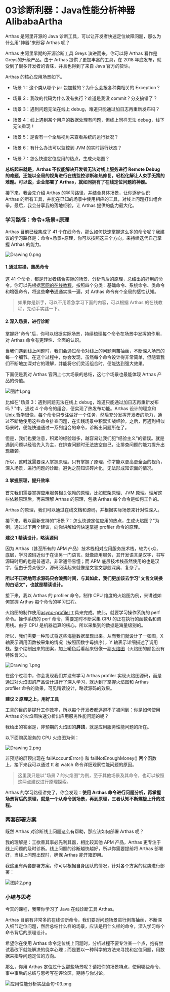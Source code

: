# 03诊断利器：Java性能分析神器AlibabaArtha

Arthas 是阿里开源的 Java 诊断工具，可以让开发者快速定位故障问题，那么为什么用"神器"来形容 Arthas 呢？

Arthas 由阿里早期的开源诊断工具 Greys 演进而来，你可以将 Arthas 看作是Greys的升级产品。由于 Arthas 提供了更加丰富的工具，在 2018 年底发布，就受到了很多开发者的青睐，并且也得到了来自 Java 官方的赞许。

Arthas 的核心应用场景如下。

* 场景 1：这个类从哪个 jar 包加载的？为什么会报各种类相关的 Exception？

* 场景 2：我改的代码为什么没有执行？难道是我没 commit？分支搞错了？

* 场景 3：遇到问题无法在线上 debug，难道只能通过加日志再重新发布吗？

* 场景 4：线上遇到某个用户的数据处理有问题，但线上同样无法 debug，线下无法重现！

* 场景 5：是否有一个全局视角来查看系统的运行状况？

* 场景 6：有什么办法可以监控到 JVM 的实时运行状态？

* 场景 7：怎么快速定位应用的热点，生成火焰图？

**总结起来就是，Arthas 不仅能解决开发者无法对线上服务进行 Remote Debug 的难题，还能以全局的视角进行在线监控诊断和热修复，轻松化解让人束手无策的难题。可以说，企业部署了 Arthas，就如同拥有了在线定位问题的神器。**

接下来，我会先介绍 Arthas 的学习路径，并结合具体场景，让你逐步认识 Arthas 的所有工具，并能在已知的场景中使用相应的工具，对线上问题打出组合拳。最后，我会分享我的落地经验，让 Arthas 提供的能力最大化。

### 学习路径：命令+场景+原理

Arthas 目前已经集成了 41 个在线命令，那么如何快速掌握这么多的命令呢？我建议的学习路径是：命令+场景+原理，你可以按照这三个方向，来持续迭代自己掌握 Arthas 的能力。


<Image alt="Drawing 0.png" src="https://s0.lgstatic.com/i/image6/M01/2D/B7/Cgp9HWBm5BaAPOoWAABxIX9uEqs906.png"/> 


#### 1.通过实操，熟悉命令

这 41 个命令，都是开发者结合实际的场景、分析背后的原理，总结出的好用的命令。你可以先根据[官网的在线教程](https://arthas.aliyun.com/doc/arthas-tutorials.html?fileGuid=xxQTRXtVcqtHK6j8)，按照四个分类：基础命令、系统命令、类命令和增强命令，将这些**命令**通通实操一遍，对 Arthas 命令有个全局的感性认知。
> 如果你是新手，可以不用着急学习下面的内容，可以根据 Arthas 的在线教程，先动手实践一下。

#### 2.深入场景，进行诊断

掌握好"命令"后，你可以根据实际场景，持续梳理每个命令在场景中发挥的作用，对 Arthas 命令有更理性、全面的认识。

当我们遇到线上问题时，我们会通过命令对线上的问题剥茧抽丝，不断深入场景的每一个细节。在这个过程中，你会发现，虽然每个命令设计得非常简单，但随着我们不断地加深对它的理解，并能将它们灵活组合时，便能达到强大效果。

下面便是我对 Arthas 官网上七大场景的总结，这七个场景也最能体现 Arthas 产品的价值。


<Image alt="图片1.png" src="https://s0.lgstatic.com/i/image6/M00/2D/D6/CioPOWBm-0GAZC_MAATTkxNsFlc217.png"/> 


比如在"场景 3：遇到问题无法在线上 debug，难道只能通过加日志再重新发布吗？"中，通过 4 个命令的组合，便实现了热发布功能。Arthas 设计的理念和[Unix 哲学](https://en.wikipedia.org/wiki/Unix_philosophy?fileGuid=xxQTRXtVcqtHK6j8)很像，每个命令只专注做好一个任务，然后充分发挥开发者的能力，通过不断地使用这些命令排查问题，在实践场景中积累实战经验。之后，再遇到相似场景时，便能快速通过一系列组合的命令，诊断出问题所在了。

但是，我们也要注意，积累的经验越多，越容易让我们犯"经验主义"的错误。就是遇到问题以经验先入为主，在排查问题时无法放空自己，让排查问题的能力提升出现瓶颈。

所以，这时就需要深入掌握原理。只有掌握了原理，你才能以更高更全面的视角，深入场景，进行问题的诊断。避免之前知识碎片化，无法形成知识面的情况。

#### 3.掌握原理，提升效率

首先我们需要掌握应用服务相关依赖的原理，比如框架原理、JVM 原理。理解这些依赖原理后，再来理解 Arthas 的原理，包括 Arthas 每个命令是如何工作的。

Arthas 的原理，我们可以通过在线文档和源码，并根据实际场景来针对性深入。

接下来，我以最新支持的"场景 7：怎么快速定位应用的热点，生成火焰图？"为例，通过以下两个建议，向你讲解如何快速掌握 profiler 命令的原理。

**建议 1 精读设计，略读源码**

因为 Arthas（甚至所有的 APM 产品）技术栈相对应用服务技术栈，较为小众、底层，学习源码近似于在读另一门语言。就像应用服务，其开发语言是汉字，书写源码时用的也是普通话，非常通俗易懂；而 APM 底层技术栈虽然使用的也是汉字，但由于受众很少，源码阅读起来就像是文言文那般深奥、复杂了。

**所以不正确地苛求源码只会浪费时间，与其如此，我们更加该去学习"文言文转换的白话文"，也就是精读设计。**

接下来，我以 Arthas 的 profiler 命令，制作 CPU 维度的火焰图为例，来讲述如何掌握 Arthas 每个命令的学习过程。

火焰图的制作使用[async-profiler](https://github.com/jvm-profiling-tools/async-profiler?fileGuid=xxQTRXtVcqtHK6j8)工具来完成。故此，就要学习操作系统的 perf 命令。操作系统的 perf 命令，需要定时不断采集 CPU 的正在执行的函数名和调用栈。由于 CPU 是机器运算的核心，所以采集到的数据是海量级别的。

所以，我们需要一种形式将这些海量数据呈现出来。从而我们就设计了一张图，X 轴表示调用函数被采集的情况（按照函数字母排序），Y 轴表示详细描述了调用栈。整个绘制出来的图案，加上暖色后看起来很像一副[火焰图](https://github.com/brendangregg/FlameGraph?fileGuid=xxQTRXtVcqtHK6j8)（火焰图的颜色没有特殊含义）。


<Image alt="Drawing 1.png" src="https://s0.lgstatic.com/i/image6/M01/2D/B8/Cgp9HWBm5DKAU6qGAAXfqh87K-I401.png"/> 


在这个过程中，你会发现我们并没有学习 Arthas profiler 实现火焰图源码，而是通过对火焰图的产品设计进行了深入学习，就达到了掌握火焰图和 Arthas profiler 命令的效果，可见精读设计，略读源码的效果。

**建议 2 原理之上，用好工具**

工具的目的是提升工作效率，所以每个开发者都逃避不了被问到：你是如何使用 Arthas 的火焰图快速分析出应用服务性能问题的呢？

我给出的答案是，非预期的火焰图的**屏顶**，就是应用服务性能问题的所在。

以下面购买服务的 CPU 火焰图为例：


<Image alt="Drawing 2.png" src="https://s0.lgstatic.com/i/image6/M00/2D/C0/CioPOWBm5D6AelwSAAC2dlxp9uc971.png"/> 


非预期的屏顶出现在 failAccountError() 和 failNotEnoughMoney() 两个函数上，接下来我可以通过 tt 和 watch 命令详细观察性能问题的原因。
> 这里我只是以"场景 7 的火焰图"为例，至于其他场景及其命令，也可以按照这两点建议进行原理探索。

Arthas 的学习路径讲完了，你会发现：**使用 Arthas 命令进行问题分析，再掌握场景背后的原理，就是一个从命令到场景，再到原理，三者认知不断螺旋上升的过程。**

### 两套部署方案

既然 Arthas 对诊断线上问题这么有帮助，那应该如何部署 Arthas 呢？

我的理解是：工欲善其事必先利其器，相比较其他 APM 产品，Arthas 更专注于线上问题的及时诊断。线上问题的诊断越快越好，所以你需要提前将 Arthas 部署好，当线上问题出现时，确保 Arthas 能开箱即用。

我这里有两套部署方案，你可以根据自身团队的情况，针对各个方案的优势进行部署：


<Image alt="图片2.png" src="https://s0.lgstatic.com/i/image6/M00/2D/D6/CioPOWBm-2iAFQfSAAHJSv_DCB0568.png"/> 


### 小结与思考

今天的课程，我带你学习了 Java 在线诊断工具 Arthas。

Arthas 目前有非常多的在线诊断命令，我们要对问题场景进行剥茧抽丝，不断深入细节定位问题，然后总结什么样的场景，应该是用什么样的命令，深入学习每个命令背后的原理设计。

希望你在使用 Arthas 命令定位线上问题时，分析过程不要专注某一个点，抱有尝试着改下就能解决的侥幸心理；而是要以一种科学的方法来寻找和定位问题，用数据来指导问题定位的方向。

那么，你用 Arthas 定位过什么那些场景呢？请把你的场景特点，使用哪些命令、事中事后的总结与思考写在评论区，期待与你讨论。


<Image alt="应用性能分析实战金句-03.png" src="https://s0.lgstatic.com/i/image6/M00/2D/D6/CioPOWBm-x6AH9BYAAE8EwU18Vg656.png"/> 


